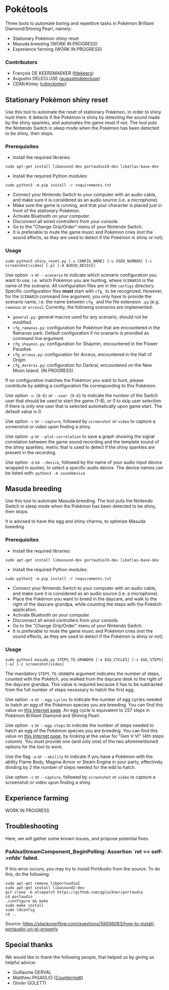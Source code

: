# Pokétools

Three tools to automate boring and repetitive tasks in Pokémon Brilliant Diamond/Shining Pearl,
namely:
- Stationary Pokémon shiny reset
- Masuda breeding (WORK IN PROGRESS)
- Experience farming (WORK IN PROGRESS)

### Contributors

- François DE KEERSMAEKER ([fdekeers](https://github.com/fdekeers))
- Augustin DELECLUSE ([augustindelecluse](https://github.com/augustindelecluse))
- CDMcKinley ([cdmckinley](https://github.com/cdmckinley))

## Stationary Pokémon shiny reset

Use this tool to automate the reset of stationary Pokémon,
in order to shiny hunt them.
It detects if the Pokémon is shiny by detecting the sound made by the shiny sparkles,
and automates the game reset if not.
The tool puts the Nintendo Switch in sleep mode
when the Pokémon has been detected to be shiny,
then stops.

### Prerequisites

- Install the required libraries:
```shell
sudo apt-get install libasound-dev portaudio19-dev libatlas-base-dev
```
- Install the required Python modules:
```shell
sudo python3 -m pip install -r requirements.txt
```
- Connect your Nintendo Switch to your computer with an audio cable,
and make sure it is considered as an audio source (i.e. a microphone).
- Make sure the game is running,
and that your character is placed just in front of the stationary Pokémon.
- Activate Bluetooth on your computer.
- Disconnect all wired controllers from your console.
- Go to the "Change Grip/Order" menu of your Nintendo Switch.
- It is preferable to mute the game music and Pokémon cries
(not the sound effects, as they are used to detect if the Pokémon is shiny or not).

### Usage
```shell
sudo python3 shiny_reset.py [-s CONFIG_NAME] [-u USER_NUMBER] [-c screenshot|video] [-p] [-d AUDIO_DEVICE]
```

Use option `-s` or `--scenario` to indicate which scenario configuration you want to use,
i.e. which Pokémon you are hunting, where `SCENARIO` is the name of the scenario.
All configuration files are in the `configs` directory.
Specific configuration files **must** start with `cfg_` to be recognized.
However, for the `SCENARIO` command line argument, you only have to provide the scenario name,
i.e. the name between `cfg_` and the file extension `.py` (e.g. `ramanas` or `arceus`).
Currently, the following scenarios are implemented:
- `general.py`: general macros used for any scenario, should not be modified.
- `cfg_ramanas.py`: configuration for Pokémon that are encountered in the Ramanas park.
Default configuration if no scenario is provided as command line argument.
- `cfg_shaymin.py`: configuration for Shaymin, encountered in the Flower Paradise.
- `cfg_arceus.py`: configuration for Arceus, encountered in the Hall of Origin.
- `cfg_darkrai.py`: configuration for Darkrai, encountered on the New Moon Island. (IN PROGRESS)

If no configuration matches the Pokémon you want to hunt,
please contribute by adding a configuration file corresponding to this Pokémon.

Use option `-u {0-8}` or `--user {0-8}` to indicate the number of the Switch user that should be used to start the game (1-8),
or 0 to skip user selection if there is only one user that is selected automatically upon game start.
The default value is 0.

Use option `-c` or `--capture`, followed by `screenshot` or `video` to capture a screenshot
or video upon finding a shiny.

Use option `-p` or `--plot-correlation` to save a graph showing the signal correlation
between the game sound recording and the template sound of the shiny sparkles,
metric that is used to detect if the shiny sparkles are present in the recording.

Use option `-d` os `--device`, followed by the name of your audio input device wrapped in quotes,
to select a specific audio device. The device names can be listed with: `python3 -m sounddevice`


## Masuda breeding

Use this tool to automate Masuda breeding.
The tool puts the Nintendo Switch in sleep mode
when the Pokémon has been detected to be shiny,
then stops.

It is advised to have the egg and shiny charms, to optimize Masuda breeding.

### Prerequisites

- Install the required libraries:
```shell
sudo apt-get install libasound-dev portaudio19-dev libatlas-base-dev
```
- Install the required Python modules:
```shell
sudo python3 -m pip install -r requirements.txt
```
- Connect your Nintendo Switch to your computer with an audio cable,
and make sure it is considered as an audio source (i.e. a microphone).
- Place the Pokémon you want to breed in the daycare,
and walk to the right of the daycare grandpa,
while counting the steps with the Pokétch application.
- Activate Bluetooth on your computer.
- Disconnect all wired controllers from your console.
- Go to the "Change Grip/Order" menu of your Nintendo Switch.
- It is preferable to mute the game music and Pokémon cries
(not the sound effects, as they are used to detect if the Pokémon is shiny or not).

### Usage

```shell
sudo python3 masuda.py STEPS_TO_GRANDPA [-e EGG_CYCLES] [-s EGG_STEPS] [-a] [-c screenshot|video]
```

The mandatory `STEPS_TO_GRANDPA` argument indicates the number of steps, counted with the Pokétch,
you walked from the daycare desk to the right of the daycare grandpa.
This value is required because it has to be subtracted from the full number of steps
necessary to hatch the first egg.

Use option `-e` or `--egg-cycles` to indicate the number of egg cycles needed to hatch an egg
of the Pokémon species you are breeding.
You can find this value on [this Internet page](https://bulbapedia.bulbagarden.net/wiki/List_of_Pok%C3%A9mon_by_base_Egg_cycles).
An egg cycle is equivalent to 257 steps in Pokémon Brilliant Diamond and Shining Pearl.

Use option `-s` or `--egg-steps` to indicate the number of steps needed to hatch an egg
of the Pokémon species you are breeding.
You can find this value on [this Internet page](https://bulbapedia.bulbagarden.net/wiki/List_of_Pok%C3%A9mon_by_base_Egg_cycles),
by looking at the value for "Gen V-VI" (4th steps column).
You must provide one (and only one) of the two aforementioned options for the tool to work.

Use the flag `-a` or `--ability` to indicate if you have a Pokémon with the ability Flame Body, Magma Armor or Steam Engine in your party,
effectively dividing by 2 the number of steps needed for the edd to hatch.

Use option `-c` or `--capture`, followed by `screenshot` or `video` to capture a screenshot
or video upon finding a shiny.

## Experience farming

WORK IN PROGRESS


## Troubleshooting

Here, we will gather some known issues, and propose potential fixes.

### PaAlsaStreamComponent_BeginPolling: Assertion `ret == self->nfds' failed.

If this error occurs, you may try to install PortAudio from the source.
To do this, do the following:

```shell
sudo apt-get remove libportaudio2
sudo apt-get install libasound2-dev
git clone -b alsapatch https://github.com/gglockner/portaudio
cd portaudio
./configure && make
sudo make install
sudo ldconfig
cd ..
```

Source: https://stackoverflow.com/questions/59006083/how-to-install-portaudio-on-pi-properly

## Special thanks

We would like to thank the following people,
that helped us by giving us helpful advice:
- Guillaume DERVAL
- Matthieu PIGAGLIO ([Countermatt](https://github.com/Countermatt))
- Olivier GOLETTI
